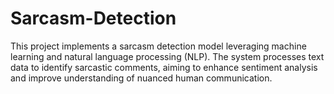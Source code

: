 # Sarcasm-Detection
This project implements a sarcasm detection model leveraging machine learning and natural language processing (NLP). The system processes text data to identify sarcastic comments, aiming to enhance sentiment analysis and improve understanding of nuanced human communication.
